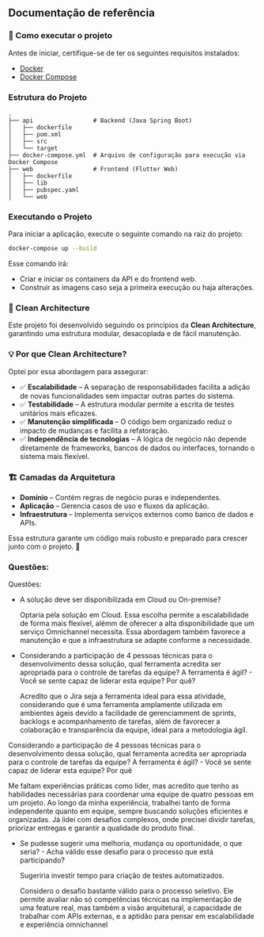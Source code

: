 
## Documentação de referência

### 🔧 Como executar o projeto

Antes de iniciar, certifique-se de ter os seguintes requisitos instalados:

- [Docker](https://www.docker.com/get-started)
- [Docker Compose](https://docs.docker.com/compose/install/)


### Estrutura do Projeto

```
.
├── api                 # Backend (Java Spring Boot)
│   ├── dockerfile
│   ├── pom.xml
│   ├── src
│   └── target
├── docker-compose.yml  # Arquivo de configuração para execução via Docker Compose
├── web                 # Frontend (Flutter Web)
│   ├── dockerfile
│   ├── lib
│   ├── pubspec.yaml
│   └── web
```

### Executando o Projeto

Para iniciar a aplicação, execute o seguinte comando na raiz do projeto:

```sh
docker-compose up --build
```

Esse comando irá:
- Criar e iniciar os containers da API e do frontend web.
- Construir as imagens caso seja a primeira execução ou haja alterações.

### 📌 Clean Architecture

Este projeto foi desenvolvido seguindo os princípios da **Clean Architecture**, garantindo uma estrutura modular, desacoplada e de fácil manutenção.

### 💡 Por que Clean Architecture?
Optei por essa abordagem para assegurar:
- ✅ **Escalabilidade** – A separação de responsabilidades facilita a adição de novas funcionalidades sem impactar outras partes do sistema.
- ✅ **Testabilidade** – A estrutura modular permite a escrita de testes unitários mais eficazes.
- ✅ **Manutenção simplificada** – O código bem organizado reduz o impacto de mudanças e facilita a refatoração.
- ✅ **Independência de tecnologias** – A lógica de negócio não depende diretamente de frameworks, bancos de dados ou interfaces, tornando o sistema mais flexível.

### 🏗️ Camadas da Arquitetura
- **Domínio** – Contém regras de negócio puras e independentes.
- **Aplicação** – Gerencia casos de uso e fluxos da aplicação.
- **Infraestrutura** – Implementa serviços externos como banco de dados e APIs.

Essa estrutura garante um código mais robusto e preparado para crescer junto com o projeto. 🚀

### Questões:

Questões:

- A solução deve ser disponibilizada em Cloud ou On-premise?
   
  Optaria pela solução em Cloud. Essa escolha permite a escalabilidade de forma mais flexível, alémm de oferecer a alta disponibilidade que um serviço Omnichannel necessita. Essa abordagem também favorece a manutenção e que a infraestrutura se adapte conforme a necessidade.

- Considerando a participação de 4 pessoas técnicas para o desenvolvimento dessa solução, qual ferramenta acredita ser apropriada para o controle de tarefas da equipe? A ferramenta é ágil? -
Você se sente capaz de liderar esta equipe? Por quê?
   
  Acredito que o Jira seja a ferramenta ideal para essa atividade, considerando que é uma ferramenta amplamente utilizada em ambientes ágeis devido a facilidade de gerenciamment de sprints, backlogs e acompanhamento de tarefas, além de favorecer a colaboração e transparência da equipe, ideal para a metodologia ágil.


Considerando a participação de 4 pessoas técnicas para o desenvolvimento dessa solução, qual
ferramenta acredita ser apropriada para o controle de tarefas da equipe? A ferramenta é ágil? -
Você se sente capaz de liderar esta equipe? Por quê
  
  Me faltam experiências práticas como líder, mas acredito que tenho as habilidades necessárias para coordenar uma equipe de quatro pessoas em um projeto. Ao longo da minha experiência, trabalhei tanto de forma independente quanto em equipe, sempre buscando soluções eficientes e organizadas. Já lidei com desafios complexos, onde precisei dividir tarefas, priorizar entregas e garantir a qualidade do produto final.

- Se pudesse sugerir uma melhoria, mudança ou oportunidade, o que
seria? - Acha válido esse desafio para o processo que está participando?

  Sugeriria investir tempo para criação de testes automatizados.

  Considero o desafio bastante válido para o processo seletivo. Ele permite avaliar não só competências técnicas na implementação de uma feature real, mas também a visão arquitetural, a capacidade de trabalhar com APIs externas, e a aptidão para pensar em escalabilidade e experiência omnichannel




